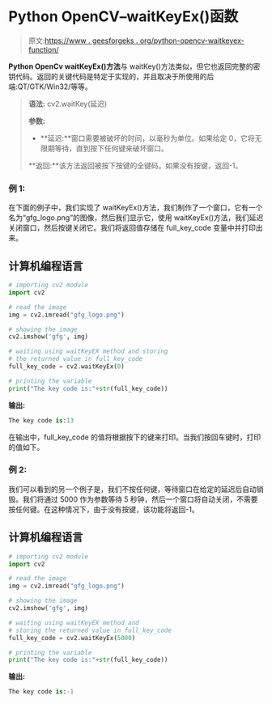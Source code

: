 # Python OpenCV–waitKeyEx()函数

> 原文:[https://www . geesforgeks . org/python-opencv-waitkeyex-function/](https://www.geeksforgeeks.org/python-opencv-waitkeyex-function/)

**Python OpenCv waitKeyEx()方法**与 waitKey()方法类似，但它也返回完整的密钥代码。返回的关键代码是特定于实现的，并且取决于所使用的后端:QT/GTK/Win32/等等。

> **语法:** cv2.waitKey(延迟)
> 
> **参数:**
> 
> *   **延迟:**窗口需要被破坏的时间，以毫秒为单位。如果给定 0，它将无限期等待，直到按下任何键来破坏窗口。
> 
> **返回:**该方法返回被按下按键的全键码。如果没有按键，返回-1。

### 例 1:

在下面的例子中，我们实现了 waitKeyEx()方法，我们制作了一个窗口，它有一个名为“gfg_logo.png”的图像，然后我们显示它，使用 waitKeyEx()方法，我们延迟关闭窗口，然后按键关闭它。我们将返回值存储在 full_key_code 变量中并打印出来。

## 计算机编程语言

```py
# importing cv2 module
import cv2

# read the image
img = cv2.imread("gfg_logo.png")

# showing the image
cv2.imshow('gfg', img)

# waiting using waitKeyEX method and storing
# the returned value in full_key_code
full_key_code = cv2.waitKeyEx(0)

# printing the variable
print("The key code is:"+str(full_key_code))
```

**输出:**

```py
The key code is:13
```

在输出中，full_key_code 的值将根据按下的键来打印。当我们按回车键时，打印的值如下。

### 例 2:

我们可以看到的另一个例子是，我们不按任何键，等待窗口在给定的延迟后自动销毁。我们将通过 5000 作为参数等待 5 秒钟，然后一个窗口将自动关闭，不需要按任何键。在这种情况下，由于没有按键，该功能将返回-1。

## 计算机编程语言

```py
# importing cv2 module
import cv2

# read the image
img = cv2.imread("gfg_logo.png")

# showing the image
cv2.imshow('gfg', img)

# waiting using waitKeyEX method and
# storing the returned value in full_key_code
full_key_code = cv2.waitKeyEx(5000)

# printing the variable
print("The key code is:"+str(full_key_code))
```

**输出:**

```py
The key code is:-1
```